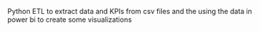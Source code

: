 Python ETL to extract data and KPIs from csv files and the using the data in power bi to create some visualizations
